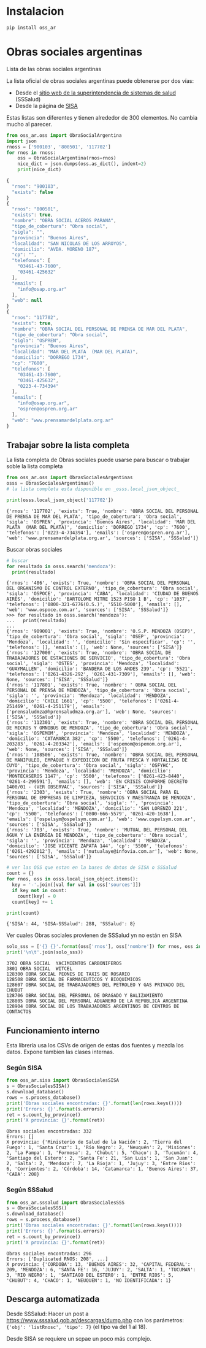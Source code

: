 # Instalacion

```
pip install oss_ar
```

# Obras sociales argentinas
Lista de las obras sociales argentinas

La lista oficial de obras sociales argentinas puede obtenerse por dos vías:
 - Desde el [sitio web de la superintendencia de sistemas de salud](https://www.sssalud.gob.ar/?page=listRnosc&tipo=7) (SSSalud)
 - Desde la página de [SISA](https://sisa.msal.gov.ar/sisa/#sisa) 

Estas listas son diferentes y tienen alrededor de 300 elementos. No cambia mucho al parecer.  

```python
from oss_ar.oss import ObraSocialArgentina
import json
rnoss = ['900103', '800501', '117702']
for rnos in rnoss:
    oss = ObraSocialArgentina(rnos=rnos)
    nice_dict = json.dumps(oss.as_dict(), indent=2)
    print(nice_dict)
```

```js
{
  "rnos": "900103",
  "exists": false
}
{
  "rnos": "800501",
  "exists": true,
  "nombre": "OBRA SOCIAL ACEROS PARANA",
  "tipo_de_cobertura": "Obra social",
  "sigla": "",
  "provincia": "Buenos Aires",
  "localidad": "SAN NICOLAS DE LOS ARROYOS",
  "domicilio": "AVDA. MORENO 187",
  "cp": "",
  "telefonos": [
    "03461-43-7600",
    "03461-425632"
  ],
  "emails": [
    "info@osap.org.ar"
  ],
  "web": null
}
{
  "rnos": "117702",
  "exists": true,
  "nombre": "OBRA SOCIAL DEL PERSONAL DE PRENSA DE MAR DEL PLATA",
  "tipo_de_cobertura": "Obra social",
  "sigla": "OSPREN",
  "provincia": "Buenos Aires",
  "localidad": "MAR DEL PLATA  (MAR DEL PLATA)",
  "domicilio": "DORREGO 1734",
  "cp": "7600",
  "telefonos": [
    "03461-43-7600",
    "03461-425632",
    "0223-4-734394"
  ],
  "emails": [
    "info@osap.org.ar",
    "ospren@ospren.org.ar"
  ],
  "web": "www.prensamardelplata.org.ar"
}

```

## Trabajar sobre la lista completa


La lista completa de Obras sociales puede usarse para buscar o trabajar soble la lista completa

```python
from oss_ar.oss import ObrasSocialesArgentinas
osss = ObrasSocialesArgentinas()
# la lista completa esta disponible en _osss.local_json_object_

print(osss.local_json_object['117702'])
```

```
{'rnos': '117702', 'exists': True, 'nombre': 'OBRA SOCIAL DEL PERSONAL DE PRENSA DE MAR DEL PLATA', 'tipo_de_cobertura': 'Obra social', 'sigla': 'OSPREN', 'provincia': 'Buenos Aires', 'localidad': 'MAR DEL PLATA  (MAR DEL PLATA)', 'domicilio': 'DORREGO 1734', 'cp': '7600', 'telefonos': ['0223-4-734394'], 'emails': ['ospren@ospren.org.ar'], 'web': 'www.prensamardelplata.org.ar', 'sources': ['SISA', 'SSSalud']}
```

Buscar obras sociales
```python
# buscar
for resultado in osss.search('mendoza'):
  print(resultado)
```

```
{'rnos': '406', 'exists': True, 'nombre': 'OBRA SOCIAL DEL PERSONAL DEL ORGANISMO DE CONTROL EXTERNO', 'tipo_de_cobertura': 'Obra social', 'sigla': 'OSPOCE', 'provincia': 'CABA', 'localidad': 'CIUDAD DE BUENOS AIRES', 'domicilio': 'BARTOLOME MITRE 1523 PISO 1 B', 'cp': '1037', 'telefonos': ['0800-321-6776(O.S.)', '5510-5000'], 'emails': [], 'web': 'www.ospoce.com.ar', 'sources': ['SISA', 'SSSalud']}
>>> for resultado in osss.search('mendoza'):
...   print(resultado)
... 
{'rnos': '909001', 'exists': True, 'nombre': 'O.S.P. MENDOZA (OSEP)', 'tipo_de_cobertura': 'Obra social', 'sigla': 'OSEP', 'provincia': 'Mendoza', 'localidad': '', 'domicilio': 'Sin especificar', 'cp': '', 'telefonos': [], 'emails': [], 'web': None, 'sources': ['SISA']}
{'rnos': '127000', 'exists': True, 'nombre': 'OBRA SOCIAL DE TRABAJADORES DE ESTACIONES DE SERVICIO', 'tipo_de_cobertura': 'Obra social', 'sigla': 'OSTES', 'provincia': 'Mendoza', 'localidad': 'GUAYMALLEN', 'domicilio': 'BANDERA DE LOS ANDES 239', 'cp': '5521', 'telefonos': ['0261-4326-292', '0261-431-7309'], 'emails': [], 'web': None, 'sources': ['SISA', 'SSSalud']}
{'rnos': '117801', 'exists': True, 'nombre': ' OBRA SOCIAL DEL PERSONAL DE PRENSA DE MENDOZA', 'tipo_de_cobertura': 'Obra social', 'sigla': '', 'provincia': 'Mendoza', 'localidad': 'MENDOZA', 'domicilio': 'CHILE 1661', 'cp': '5500', 'telefonos': ['0261-4-251469', '0261-4-251179'], 'emails': ['prensaludmza@hprensaludmza.org.ar'], 'web': None, 'sources': ['SISA', 'SSSalud']}
{'rnos': '112301', 'exists': True, 'nombre': 'OBRA SOCIAL DEL PERSONAL DE MICROS Y OMNIBUS DE MENDOZA', 'tipo_de_cobertura': 'Obra social', 'sigla': 'OSPEMOM', 'provincia': 'Mendoza', 'localidad': 'MENDOZA', 'domicilio': 'CATAMARCA 382', 'cp': '5500', 'telefonos': ['0261-4-203283', '0261-4-203342'], 'emails': ['ospemom@ospemom.org.ar'], 'web': None, 'sources': ['SISA', 'SSSalud']}
{'rnos': '108506', 'exists': True, 'nombre': 'OBRA SOCIAL DEL PERSONAL DE MANIPULEO, EMPAQUE Y EXPEDICION DE FRUTA FRESCA Y HORTALIZAS DE CUYO', 'tipo_de_cobertura': 'Obra social', 'sigla': 'OSFYHC', 'provincia': 'Mendoza', 'localidad': 'MENDOZA', 'domicilio': 'MONTECASEROS 1147', 'cp': '5500', 'telefonos': ['0261-423-8440', '0261-4-299591'], 'emails': [], 'web': 'EN CRISIS CONFORME DECRETO 1400/01 - (VER OBSERVAC', 'sources': ['SISA', 'SSSalud']}
{'rnos': '2303', 'exists': True, 'nombre': 'OBRA SOCIAL PARA EL PERSONAL DE EMPRESAS DE LIMPIEZA, SERVICIOS Y MAESTRANZA DE MENDOZA', 'tipo_de_cobertura': 'Obra social', 'sigla': '', 'provincia': 'Mendoza', 'localidad': 'MENDOZA', 'domicilio': 'SAN LORENZO 221', 'cp': '5500', 'telefonos': ['0800-666-5579', '0261-420-1638'], 'emails': ['ospelsym@ospelsym.com.ar'], 'web': 'www.ospelsym.com.ar', 'sources': ['SISA', 'SSSalud']}
{'rnos': '703', 'exists': True, 'nombre': 'MUTUAL DEL PERSONAL DEL AGUA Y LA ENERGIA DE MENDOZA', 'tipo_de_cobertura': 'Obra social', 'sigla': '', 'provincia': 'Mendoza', 'localidad': 'MENDOZA', 'domicilio': 'JOSE VICENTE ZAPATA 144', 'cp': '5500', 'telefonos': ['0261-4292012'], 'emails': ['mutualaye@infovia.com.ar'], 'web': None, 'sources': ['SISA', 'SSSalud']}

```

```python
# ver las OSS que estan en la bases de datos de SISA o SSSalud
count = {}
for rnos, oss in osss.local_json_object.items():
  key = '-'.join([val for val in oss['sources']])
  if key not in count:
    count[key] = 0
  count[key] += 1

print(count)
```

```
{'SISA': 44, 'SISA-SSSalud': 288, 'SSSalud': 8}
```

Ver cuales Obras sociales provienen de SSSalud yn no están en SISA
```python
solo_sss = ['{} {}'.format(oss['rnos'], oss['nombre']) for rnos, oss in osss.local_json_object.items() if oss['sources'] == ['SSSalud']]
print('\n\t'.join(solo_sss))
```

```
3702 OBRA SOCIAL  YACIMIENTOS CARBONIFEROS
3801 OBRA SOCIAL  WITCEL
128300 OBRA SOCIAL PEONES DE TAXIS DE ROSARIO
128508 OBRA SOCIAL DE FARMACEUTICOS Y BIOQUIMICOS
128607 OBRA SOCIAL DE TRABAJADORES DEL PETROLEO Y GAS PRIVADO DEL CHUBUT
128706 OBRA SOCIAL DEL PERSONAL DE DRAGADO Y BALIZAMIENTO
128805 OBRA SOCIAL DEL PERSONAL ADUANERO DE LA REPUBLICA ARGENTINA
128904 OBRA SOCIAL DE LOS TRABAJADORES ARGENTINOS DE CENTROS DE CONTACTOS
```

## Funcionamiento interno

Esta librería usa los CSVs de origen de estas dos fuentes y mezcla los datos. Expone tambien las clases internas.

### Según SISA

```python
from oss_ar.sisa import ObrasSocialesSISA
s = ObrasSocialesSISA()
s.download_database()
rows = s.process_database()
print('Obras sociales encontradas: {}'.format(len(rows.keys())))
print('Errors: {}'.format(s.errors))
ret = s.count_by_province()
print('X provincia: {}'.format(ret))
```

```
Obras sociales encontradas: 332
Errors: []
X provincia: {'Ministerio de Salud de la Nación': 2, 'Tierra del Fuego': 1, 'Santa Cruz': 1, 'Río Negro': 2, 'Neuquén': 2, 'Misiones': 2, 'La Pampa': 1, 'Formosa': 2, 'Chubut': 5, 'Chaco': 3, 'Tucumán': 4, 'Santiago del Estero': 2, 'Santa Fe': 21, 'San Luis': 1, 'San Juan': 2, 'Salta': 2, 'Mendoza': 7, 'La Rioja': 1, 'Jujuy': 3, 'Entre Ríos': 6, 'Corrientes': 2, 'Córdoba': 14, 'Catamarca': 1, 'Buenos Aires': 37, 'CABA': 208}
```

### Según SSSalud

```python
from oss_ar.sssalud import ObrasSocialesSSS
s = ObrasSocialesSSS()
s.download_database()
rows = s.process_database()
print('Obras sociales encontradas: {}'.format(len(rows.keys())))
print('Errors: {}'.format(s.errors))
ret = s.count_by_province()
print('X provincia: {}'.format(ret))
```

```
Obras sociales encontradas: 296
Errors: ['Duplicated RNOS: 208', ...]
X provincia: {'CORDOBA': 13, 'BUENOS AIRES': 32, 'CAPITAL FEDERAL': 209, 'MENDOZA': 6, 'SANTA FE': 16, 'JUJUY': 2, 'SALTA': 1, 'TUCUMAN': 3, 'RIO NEGRO': 1, 'SANTIAGO DEL ESTERO': 1, 'ENTRE RIOS': 5, 'CHUBUT': 4, 'CHACO': 1, 'NEUQUEN': 1, 'NO IDENTIFICADA': 1}
```

## Descarga automatizada

Desde SSSalud: Hacer un post a https://www.sssalud.gob.ar/descargas/dump.php con los parámetros:  
`{'obj': 'listRnosc', 'tipo': 7}` (el tipo va del 1 al 18).  

Desde SISA se requiere un scpae un poco más complejo.  


